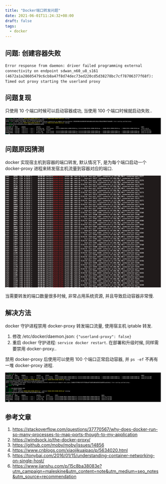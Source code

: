 ```yaml
---
title: "Docker端口转发问题"
date: 2021-06-01T11:24:32+08:00
draft: false
tags:
  - docker
---
```


## 问题: 创建容器失败

`Error response from daemon: driver failed programming external connectivity on endpoint sdwan_n60_u8_s161 (4672a1a28605479c6cb8a47f8d74dec73ed220cd5d38278bc7cf78706377f68f): Timed out proxy starting the userland proxy`

## 问题复现

只使用 10 个端口时候可以启动容器成功, 当使用 100 个端口时候就启动失败..

![](./01.png)

## 问题原因猜测

docker 实现宿主机到容器的端口转发, 默认情况下, 是为每个端口启动一个 docker-proxy 进程来转发宿主机流量到容器对应的端口.

![](./02.png)

当需要转发的端口数量很多时候, 非常占用系统资源, 并且导致启动容器非常慢.

## 解决方法

docker 守护进程禁用 docker-proxy 转发端口流量, 使用宿主机 iptable 转发.

1. 修改 /etc/docker/daemon.json: `{"userland-proxy": false}`
2. 重启 docker 守护进程: `service docker restart`. 在部署和升级时候, 同样需要禁用 docker-proxy..

禁用 docker-proxy 后使用可以使用 100 个端口正常启动容器, 并 `ps -ef` 不再有一堆 docker-proxy 进程.

![](./03.png)

## 参考文章

1. https://stackoverflow.com/questions/37770567/why-does-docker-run-so-many-processes-to-map-ports-though-to-my-application
2. https://windsock.io/the-docker-proxy/
3. https://github.com/moby/moby/issues/14856
4. https://www.cnblogs.com/xiaojikuaipao/p/5634020.html
5. https://tonybai.com/2016/01/15/understanding-container-networking-on-single-host/
6. https://www.jianshu.com/p/15c8ba38083e?utm_campaign=maleskine&utm_content=note&utm_medium=seo_notes&utm_source=recommendation
